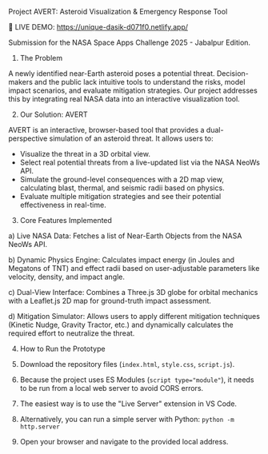 Project AVERT: Asteroid Visualization & Emergency Response Tool

🚀 LIVE DEMO: https://unique-dasik-d071f0.netlify.app/

Submission for the NASA Space Apps Challenge 2025 - Jabalpur Edition.

1. The Problem

A newly identified near-Earth asteroid poses a potential threat. Decision-makers and the public lack intuitive tools to understand the risks, model impact scenarios, and evaluate mitigation strategies. Our project addresses this by integrating real NASA data into an interactive visualization tool.

2. Our Solution: AVERT

AVERT is an interactive, browser-based tool that provides a dual-perspective simulation of an asteroid threat. It allows users to:
- Visualize the threat in a 3D orbital view.
- Select real potential threats from a live-updated list via the NASA NeoWs API.
- Simulate the ground-level consequences with a 2D map view, calculating blast, thermal, and seismic radii based on physics.
- Evaluate multiple mitigation strategies and see their potential effectiveness in real-time.

3. Core Features Implemented

  a) Live NASA Data: Fetches a list of Near-Earth Objects from the NASA NeoWs API.

  b) Dynamic Physics Engine: Calculates impact energy (in Joules and Megatons of TNT) and effect radii based on user-adjustable parameters like velocity, density, and impact angle.

  c) Dual-View Interface: Combines a Three.js 3D globe for orbital mechanics with a Leaflet.js 2D map for ground-truth impact assessment.

  d) Mitigation Simulator: Allows users to apply different mitigation techniques (Kinetic Nudge, Gravity Tractor, etc.) and dynamically calculates the required effort to neutralize the threat.

4. How to Run the Prototype

1.  Download the repository files (`index.html`, `style.css`, `script.js`).
2.  Because the project uses ES Modules (`script type="module"`), it needs to be run from a local web server to avoid CORS errors.
3.  The easiest way is to use the "Live Server" extension in VS Code.
4.  Alternatively, you can run a simple server with Python: `python -m http.server`
5.  Open your browser and navigate to the provided local address.
